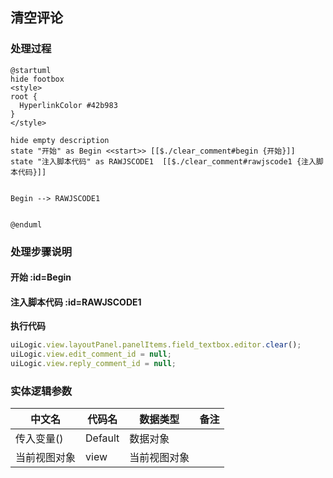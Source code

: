 ## 清空评论 <!-- {docsify-ignore-all} -->

   

### 处理过程

```plantuml
@startuml
hide footbox
<style>
root {
  HyperlinkColor #42b983
}
</style>

hide empty description
state "开始" as Begin <<start>> [[$./clear_comment#begin {开始}]]
state "注入脚本代码" as RAWJSCODE1  [[$./clear_comment#rawjscode1 {注入脚本代码}]]


Begin --> RAWJSCODE1


@enduml
```


### 处理步骤说明

#### 开始 :id=Begin




#### 注入脚本代码 :id=RAWJSCODE1



<p class="panel-title"><b>执行代码</b></p>

```javascript
uiLogic.view.layoutPanel.panelItems.field_textbox.editor.clear();
uiLogic.view.edit_comment_id = null;
uiLogic.view.reply_comment_id = null;
```



### 实体逻辑参数

|    中文名   |    代码名    |  数据类型      |备注 |
| --------| --------| --------  | --------   |
|传入变量(<i class="fa fa-check"/></i>)|Default|数据对象||
|当前视图对象|view|当前视图对象||
